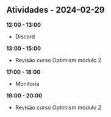 ## Atividades - 2024-02-29

**12:00 - 13:00**

* Discord

**13:00 - 15:00**

* Revisão curso Optimism módulo 2


**17:00 - 18:00**

* Monitoria

**19:00 - 20:00**

* Revisão curso Optimism módulo 2


